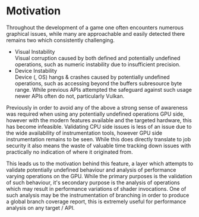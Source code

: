 # Motivation

Throughout the development of a game one often encounters numerous graphical issues, while many are approachable and easily detected there remains
two which consistently challenging.
- Visual Instability \
Visual corruption caused by both defined and potentially undefined operations, such as numeric instability due to insufficient precision.
- Device Instability \
Device (, OS) hangs & crashes caused by potentially undefined operations, such as accessing beyond the buffers subresource byte range. While
previous APIs attempted the safeguard against such usage newer APIs often do not, particularly Vulkan.
  
Previously in order to avoid any of the above a strong sense of awareness was required when using any potentially undefined operations GPU side,
however with the modern features available and the targeted hardware, this has become infeasible. Validating CPU side issues is less of an issue due to the wide availability of
instrumentation tools, however GPU side instrumentation remains to be seen. While this does directly translate to job
security it also means the waste of valuable time tracking down issues with practically no indication of where it originated from.

This leads us to the motivation behind this feature, a layer which attempts to validate potentially undefined behaviour and analysis of performance varying
operations on the GPU. While the primary purposes is the validation of such behaviour, it's secondary purpose is the analysis of operations which may
result in performance variations of shader invocations. One of such analysis may be the instrumentation of branching in order to produce a global branch
coverage report, this is extremely useful for performance analysis on any target / API.
